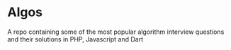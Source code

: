 # Algos
A repo containing some of the most popular algorithm interview questions and their solutions in PHP, Javascript and Dart
